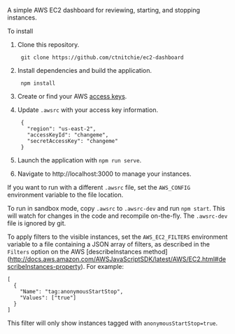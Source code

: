A simple AWS EC2 dashboard for reviewing, starting, and stopping instances.

To install

1. Clone this repository.

        git clone https://github.com/ctnitchie/ec2-dashboard

2. Install dependencies and build the application.

        npm install

3. Create or find your AWS [access keys](http://docs.aws.amazon.com/AWSSimpleQueueService/latest/SQSGettingStartedGuide/AWSCredentials.html).
4. Update `.awsrc` with your access key information.

        {
          "region": "us-east-2",
          "accessKeyId": "changeme",
          "secretAccessKey": "changeme"
        }

5. Launch the application with `npm run serve`.
6. Navigate to http://localhost:3000 to manage your instances.

If you want to run with a different `.awsrc` file, set the `AWS_CONFIG`
environment variable to the file location.

To run in sandbox mode, copy `.awsrc` to `.awsrc-dev` and run `npm start`. This
will watch for changes in the code and recompile on-the-fly. The `.awsrc-dev`
file is ignored by git.

To apply filters to the visible instances, set the `AWS_EC2_FILTERS` environment
variable to a file containing a JSON array of filters, as described in the
`Filters` option on the AWS [describeInstances method]
(http://docs.aws.amazon.com/AWSJavaScriptSDK/latest/AWS/EC2.html#describeInstances-property).
For example:

    [
      {
        "Name": "tag:anonymousStartStop",
        "Values": ["true"]
      }
    ]

This filter will only show instances tagged with `anonymousStartStop=true`.
